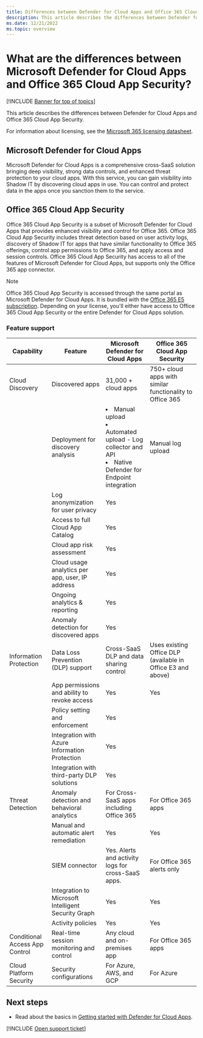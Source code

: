 ```yaml
---
title: Differences between Defender for Cloud Apps and Office 365 Cloud App Security
description: This article describes the differences between Defender for Cloud Apps and Office 365 Cloud App Security.
ms.date: 12/21/2022
ms.topic: overview
---
```

# What are the differences between Microsoft Defender for Cloud Apps and Office 365 Cloud App Security?

[!INCLUDE [Banner for top of topics](includes/banner.md)]

This article describes the differences between Defender for Cloud Apps and Office 365 Cloud App Security.

For information about licensing, see the [Microsoft 365 licensing datasheet](https://aka.ms/M365EnterprisePlans).

## Microsoft Defender for Cloud Apps

Microsoft Defender for Cloud Apps is a comprehensive cross-SaaS solution bringing deep visibility, strong data controls, and enhanced threat protection to your cloud apps. With this service, you can gain visibility into Shadow IT by discovering cloud apps in use. You can control and protect data in the apps once you sanction them to the service.

## Office 365 Cloud App Security

Office 365 Cloud App Security is a subset of Microsoft Defender for Cloud Apps that provides enhanced visibility and control for Office 365. Office 365 Cloud App Security includes threat detection based on user activity logs, discovery of Shadow IT for apps that have similar functionality to Office 365 offerings, control app permissions to Office 365, and apply access and session controls. Office 365 Cloud App Security has access to all of the features of Microsoft Defender for Cloud Apps, but supports only the Office 365 app connector.

> [!NOTE]
> Office 365 Cloud App Security is accessed through the same portal as Microsoft Defender for Cloud Apps. It is bundled with the [Office 365 E5 subscription](https://www.microsoft.com/microsoft-365/enterprise/office-365-e5). Depending on your license, you'll either have access to Office 365 Cloud App Security or the entire Defender for Cloud Apps solution.

### Feature support

|Capability|Feature|Microsoft Defender for Cloud Apps|Office 365 Cloud App Security|
|----|----|----|----|
|Cloud Discovery|Discovered apps |31,000 + cloud apps  |750+ cloud apps with similar functionality to Office 365|
||Deployment for discovery analysis|<li> Manual upload <br> <li> Automated upload - Log collector and API <br> <li> Native Defender for Endpoint integration |Manual log upload|
||Log anonymization for user privacy|Yes||
||Access to full Cloud App Catalog|Yes||
||Cloud app risk assessment|Yes||
||Cloud usage analytics per app, user, IP address|Yes||
||Ongoing analytics & reporting|Yes||
||Anomaly detection for discovered apps|Yes||
|Information Protection|Data Loss Prevention (DLP) support|Cross-SaaS DLP and data sharing control|Uses existing Office DLP (available in Office E3 and above)|
||App permissions and ability to revoke access|Yes|Yes|
||Policy setting and enforcement|Yes||
||Integration with Azure Information Protection |Yes||
||Integration with third-party DLP solutions|Yes||
|Threat Detection|Anomaly detection and behavioral analytics|For Cross-SaaS apps including Office 365|For Office 365 apps |
||Manual and automatic alert remediation|Yes|Yes|
||SIEM connector|Yes. Alerts and activity logs for cross-SaaS apps.|For Office 365 alerts only|
||Integration to Microsoft Intelligent Security Graph|Yes|Yes|
||Activity policies|Yes|Yes|
|Conditional Access App Control|Real-time session monitoring and control|Any cloud and on-premises app|For Office 365 apps|
|Cloud Platform Security|Security configurations|For Azure, AWS, and GCP|For Azure|

## Next steps

- Read about the basics in [Getting started with Defender for Cloud Apps](./get-started.md).

[!INCLUDE [Open support ticket](includes/support.md)]
